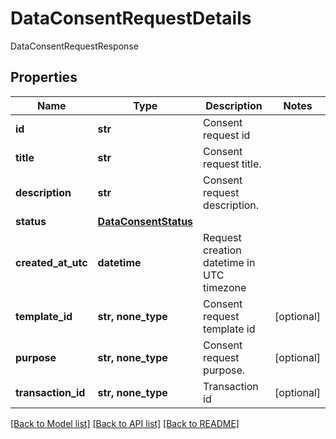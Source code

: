 # DataConsentRequestDetails

DataConsentRequestResponse

## Properties
Name | Type | Description | Notes
------------ | ------------- | ------------- | -------------
**id** | **str** | Consent request id | 
**title** | **str** | Consent request title. | 
**description** | **str** | Consent request description. | 
**status** | [**DataConsentStatus**](DataConsentStatus.md) |  | 
**created_at_utc** | **datetime** | Request creation datetime in UTC timezone | 
**template_id** | **str, none_type** | Consent request template id | [optional] 
**purpose** | **str, none_type** | Consent request purpose. | [optional] 
**transaction_id** | **str, none_type** | Transaction id | [optional] 

[[Back to Model list]](../README.md#documentation-for-models) [[Back to API list]](../README.md#documentation-for-api-endpoints) [[Back to README]](../README.md)


